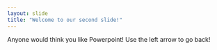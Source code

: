 ```yaml
---
layout: slide
title: "Welcome to our second slide!"
---
```

Anyone would think you like Powerpoint!
Use the left arrow to go back!
